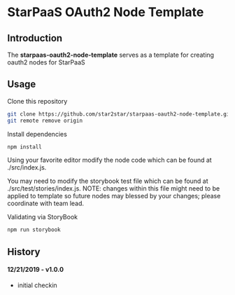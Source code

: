 # StarPaaS OAuth2 Node Template

## Introduction

The **starpaas-oauth2-node-template** serves as a template for creating oauth2 nodes for StarPaaS

## Usage

Clone this repository

```bash
git clone https://github.com/star2star/starpaas-oauth2-node-template.git
git remote remove origin
```

Install dependencies

```bash
npm install 
```

Using your favorite editor modify the node code which can be found at ./src/index.js.  

You may need to modify the storybook test file which can be found at ./src/test/stories/index.js.  NOTE: changes within this file might need to be applied to template so future nodes may blessed by your changes; please coordinate with team lead. 

Validating via StoryBook

```bash
npm run storybook
```

## History

#### 12/21/2019 - v1.0.0

* initial checkin 